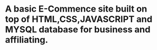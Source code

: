 # A basic E-Commence site built on top of HTML,CSS,JAVASCRIPT and MYSQL database for business and affiliating.

